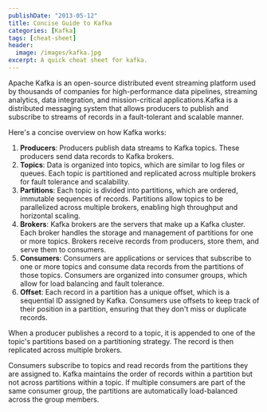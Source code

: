 ```yaml
---
publishDate: "2013-05-12"
title: Concise Guide to Kafka
categories: [Kafka]
tags: [cheat-sheet]
header:
  image: /images/kafka.jpg
excerpt: A quick cheat sheet for kafka.
---
```


Apache Kafka is an open-source distributed event streaming platform used by thousands of companies for high-performance data pipelines, streaming analytics, data integration, and mission-critical applications.Kafka is a distributed messaging system that allows producers to publish and subscribe to streams of records in a fault-tolerant and scalable manner.

Here's a concise overview on how Kafka works:

1. **Producers**: Producers publish data streams to Kafka topics. These producers send data records to Kafka brokers.
2. **Topics**: Data is organized into topics, which are similar to log files or queues. Each topic is partitioned and replicated across multiple brokers for fault tolerance and scalability.
3. **Partitions**: Each topic is divided into partitions, which are ordered, immutable sequences of records. Partitions allow topics to be parallelized across multiple brokers, enabling high throughput and horizontal scaling.
4. **Brokers**: Kafka brokers are the servers that make up a Kafka cluster. Each broker handles the storage and management of partitions for one or more topics. Brokers receive records from producers, store them, and serve them to consumers.
5. **Consumers**: Consumers are applications or services that subscribe to one or more topics and consume data records from the partitions of those topics. Consumers are organized into consumer groups, which allow for load balancing and fault tolerance.
6. **Offset**: Each record in a partition has a unique offset, which is a sequential ID assigned by Kafka. Consumers use offsets to keep track of their position in a partition, ensuring that they don't miss or duplicate records.

When a producer publishes a record to a topic, it is appended to one of the topic's partitions based on a partitioning strategy. The record is then replicated across multiple brokers.

Consumers subscribe to topics and read records from the partitions they are assigned to. Kafka maintains the order of records within a partition but not across partitions within a topic. If multiple consumers are part of the same consumer group, the partitions are automatically load-balanced across the group members.
